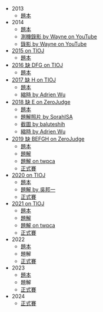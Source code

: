 -   2013
    -   [題本](https://sorahisa-rank.github.io/nhspc-fin/2013/problems.pdf)
-   2014
    -   [題本](https://sorahisa-rank.github.io/nhspc-fin/2014/problems.pdf)
    -   [測機錄影 by Wayne on YouTube](https://youtu.be/mzdljBoWnic)
    -   [錄影 by Wayne on YouTube](https://youtu.be/NoXGjk2QAHU)
-   [2015 on TIOJ](https://tioj.ck.tp.edu.tw/problems/tag/2015-%E5%85%A8%E5%9C%8B%E8%B3%BD)
    -   [題本](https://sorahisa-rank.github.io/nhspc-fin/2015/problems.pdf)
-   [2016 缺 DFG on TIOJ](https://tioj.ck.tp.edu.tw/problems/tag/2016-%E5%85%A8%E5%9C%8B%E8%B3%BD)
    -   [題本](https://sorahisa-rank.github.io/nhspc-fin/2016/problems.pdf)
-   [2017 缺 H on TIOJ](https://tioj.ck.tp.edu.tw/problems/tag/2017-%E5%85%A8%E5%9C%8B%E8%B3%BD)
    -   [題本](https://sorahisa-rank.github.io/nhspc-fin/2017/problems.pdf)
    -   [縮時 by Adrien Wu](https://sorahisa-rank.github.io/nhspc-fin/2017/ranking.mp4)
-   [2018 缺 E on ZeroJudge](https://zerojudge.tw/Problems?tag=107%E5%AD%B8%E5%B9%B4%E5%BA%A6)
    -   [題本](https://sorahisa-rank.github.io/nhspc-fin/2018/problems.pdf)
    -   [題解照片 by SorahISA](https://sorahisa-rank.github.io/nhspc-fin/2018/editorial.pdf)
    -   [截圖 by baluteshih](https://sorahisa-rank.github.io/nhspc-fin/2018/ranking.jpg)
    -   [縮時 by Adrien Wu](https://sorahisa-rank.github.io/nhspc-fin/2018/ranking.mp4)
-   [2019 缺 BEFGH on ZeroJudge](https://zerojudge.tw/Problems?tag=108%E5%AD%B8%E5%B9%B4%E5%BA%A6)
    -   [題本](https://sorahisa-rank.github.io/nhspc-fin/2019/problems.pdf)
    -   [題解](https://sorahisa-rank.github.io/nhspc-fin/2019/editorial.pdf)
    -   [題解 on twpca](https://nhspc2019.twpca.org/editorial/editorial)
    -   [正式賽](https://sorahisa-rank.github.io/nhspc-fin/2019/ranking/)
-   [2020 on TIOJ](https://tioj.ck.tp.edu.tw/problems/tag/2020-%E5%85%A8%E5%9C%8B%E8%B3%BD)
    -   [題本](https://sorahisa-rank.github.io/nhspc-fin/2020/problems.pdf)
    -   [題解 by 吳邦一](https://sorahisa-rank.github.io/nhspc-fin/2020/editorial.pdf)
    -   [正式賽](https://sorahisa-rank.github.io/nhspc-fin/2020/ranking/)
-   [2021 on TIOJ](https://tioj.ck.tp.edu.tw/problems/tag/2021-%E5%85%A8%E5%9C%8B%E8%B3%BD)
    -   [題本](https://sorahisa-rank.github.io/nhspc-fin/2021/problems.pdf)
    -   [題解](https://sorahisa-rank.github.io/nhspc-fin/2021/editorial.pdf)
    -   [題解 on twpca](https://nhspc2021.twpca.org/editorial/editorial)
    -   [正式賽](https://sorahisa-rank.github.io/nhspc-fin/2021/ranking/)
-   2022
    -   [題本](https://sorahisa-rank.github.io/nhspc-fin/2022/problems.pdf)
    -   題解
    -   [正式賽](https://sorahisa-rank.github.io/nhspc-fin/2022/ranking/)
-   2023
    -   [題本](https://sorahisa-rank.github.io/nhspc-fin/2023/problems.pdf)
    -   題解
    -   [正式賽](https://sorahisa-rank.github.io/nhspc-fin/2023/ranking/)
-   2024
    -   [正式賽](https://sorahisa-rank.github.io/nhspc-fin/2024/ranking/)
